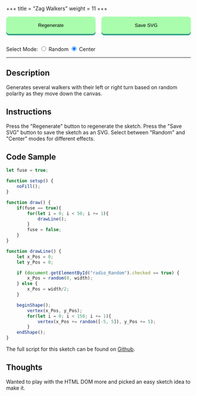 +++
title = "Zag Walkers"
weight = 11
+++

<style>

#dom-gui {

    display: flex;
    justify-content: center;
    gap: 1rem;

}

button {

    padding: 1rem;
    cursor: pointer;

    background: #A9FDAC;

    border-radius: .5rem;

    outline: none;
    border: none;

    transition-duration: 0.2s;

    width: 100%;

    box-shadow: 0 4px #32A287;

}

button:hover {

    background: #DFFFC7;

}

button:active {

    background: #32A287;

    transform: translateY(4px);

}

</style>

<!-- Load the Library -->
<script type = "text/javascript" src = "../../scripts/libs/p5js/p5.min.js"></script>
<script type = "text/javascript" src = "../../scripts/libs/p5js/p5.svg.js"></script>

<!-- Load the Sketch -->
<script>

/*
 * Title:   Zag Walkers
 * Author:  hamzberg
 * Version: 0.1
 * Date:    16 January 2024
 *
 * Notes:
 *   -
 */

let fuse = true;

function setup() {
    let c = createCanvas(600, 600, SVG);
    c.parent('processing-canvas');
    noFill();
}

function draw() {

    if(fuse == true){

        for(let i = 0; i < 50; i += 1){
            drawLine();
        }

        fuse = false;

    }

}

function drawLine() {

    let x_Pos = 0;
    let y_Pos = 0;

    if (document.getElementById("radio_Random").checked == true) {
        x_Pos = random(0, width);
    } else {
        x_Pos = width/2;
    }

    beginShape();
        vertex(x_Pos, y_Pos);
        for(let i = 0; i < 150; i += 1){
            vertex(x_Pos += random([-5, 5]), y_Pos += 5);
        }
    endShape();

}


function fuseTrigger() {

    clear();
    fuse = true;

}

function exportSVG() {

    save("zag-walkers_" + day() + "-" + month() + "-" + year() + "_" + millis() + ".svg");
    print("SVG Downloaded");

}

</script>

<!-- Insert the Sketch -->
<div id="processing-canvas"></div>

<div id="dom-gui">
    <button onclick="fuseTrigger()"> Regenerate </button>
    <button onclick="exportSVG()"> Save SVG </button>
</div>

<br>

Select Mode:
<input type="radio" id="radio_Random" name="select_Pos" value="Random">
    <label for="random"> Random </label>
<input type="radio" id="radio_Center" name="select_Pos" value="Center" checked="checked">
    <label for="center"> Center </label>

<hr>

## Description

Generates several walkers with their left or right turn based on random polarity as they move down the canvas.

## Instructions

Press the "Regenerate" button to regenerate the sketch. Press the "Save SVG" button to save the sketch as an SVG. Select between "Random" and "Center" modes for different effects.

## Code Sample

```JavaScript
let fuse = true;

function setup() {
    noFill();
}

function draw() {
    if(fuse == true){
        for(let i = 0; i < 50; i += 1){
            drawLine();
        }
        fuse = false;
    }
}

function drawLine() {
    let x_Pos = 0;
    let y_Pos = 0;

    if (document.getElementById("radio_Random").checked == true) {
        x_Pos = random(0, width);
    } else {
        x_Pos = width/2;
    }

    beginShape();
        vertex(x_Pos, y_Pos);
        for(let i = 0; i < 150; i += 1){
            vertex(x_Pos += random([-5, 5]), y_Pos += 5);
        }
    endShape();
}

```
The full script for this sketch can be found on [Github](https://github.com/hamzberg/cc-site).

## Thoughts

Wanted to play with the HTML DOM more and picked an easy sketch idea to make it.

